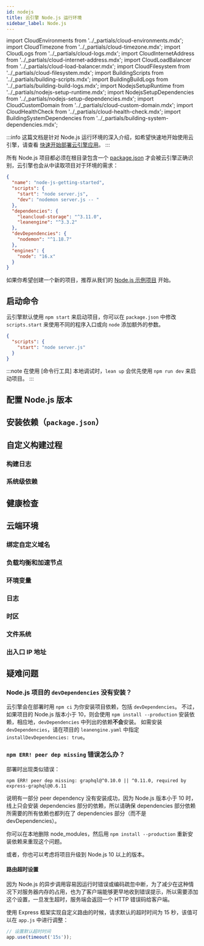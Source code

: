 ```yaml
---
id: nodejs
title: 云引擎 Node.js 运行环境
sidebar_label: Node.js
---
```


import CloudEnvironments from '../_partials/cloud-environments.mdx';
import CloudTimezone from '../_partials/cloud-timezone.mdx';
import CloudLogs from '../_partials/cloud-logs.mdx';
import CloudInternetAddress from '../_partials/cloud-internet-address.mdx';
import CloudLoadBalancer from '../_partials/cloud-load-balancer.mdx';
import CloudFilesystem from '../_partials/cloud-filesystem.mdx';
import BuildingScripts from '../_partials/building-scripts.mdx';
import BuildingBuildLogs from '../_partials/building-build-logs.mdx';
import NodejsSetupRuntime from '../_partials/nodejs-setup-runtime.mdx';
import NodejsSetupDependencies from '../_partials/nodejs-setup-dependencies.mdx';
import CloudCustomDomain from '../_partials/cloud-custom-domain.mdx';
import CloudHealthCheck from '../_partials/cloud-health-check.mdx';
import BuildingSystemDependencies from '../_partials/building-system-dependencies.mdx';

:::info
这篇文档是针对 Node.js 运行环境的深入介绍，如希望快速地开始使用云引擎，请查看 [快速开始部署云引擎应用](/sdk/engine/deploy/getting-started)。
:::

所有 Node.js 项目都必须在根目录包含一个 [package.json](https://docs.npmjs.com/cli/v7/configuring-npm/package-json) 才会被云引擎正确识别，云引擎也会从中读取项目对于环境的需求：

```json title='package.json'
{
  "name": "node-js-getting-started",
  "scripts": {
    "start": "node server.js",
    "dev": "nodemon server.js -- "
  },
  "dependencies": {
    "leancloud-storage": "^3.11.0",
    "leanengine": "^3.3.2"
  },
  "devDependencies": {
    "nodemon": "^1.18.7"
  },
  "engines": {
    "node": "16.x"
  }
}
```

如果你希望创建一个新的项目，推荐从我们的 [Node.js 示例项目](https://github.com/leancloud/node-js-getting-started) 开始。

## 启动命令

云引擎默认使用 `npm start` 来启动项目，你可以在 `package.json` 中修改 `scripts.start` 来使用不同的程序入口或向 `node` 添加额外的参数。

```json title='package.json'
{
  "scripts": {
    "start": "node server.js"
  }
}
```

:::note
在使用 [命令行工具] 本地调试时，`lean up` 会优先使用 `npm run dev` 来启动项目。
:::

## 配置 Node.js 版本

<NodejsSetupRuntime />

## 安装依赖（`package.json`）

<NodejsSetupDependencies />

## 自定义构建过程

<BuildingScripts />

### 构建日志

<BuildingBuildLogs />

### 系统级依赖

<BuildingSystemDependencies />

## 健康检查

<CloudHealthCheck />

## 云端环境

### 绑定自定义域名

<CloudCustomDomain />

### 负载均衡和加速节点

<CloudLoadBalancer only='nodejs' />

### 环境变量

<CloudEnvironments />

### 日志

<CloudLogs only='nodejs' />

### 时区

<CloudTimezone />

### 文件系统

<CloudFilesystem />

### 出入口 IP 地址

<CloudInternetAddress />

## 疑难问题

### Node.js 项目的 `devDependencies` 没有安装？

云引擎会在部署时用 `npm ci` 为你安装项目依赖，包括 `devDependencies`。
不过，如果项目的 Node.js 版本小于 10，则会使用 `npm install --production` 安装依赖，相应地，`devDependencies` 中列出的依赖**不会**安装。
如需安装 `devDependencies`，请在项目的 `leanengine.yaml` 中指定 `installDevDependencies: true`。

### `npm ERR! peer dep missing` 错误怎么办？

部署时出现类似错误：

```
npm ERR! peer dep missing: graphql@^0.10.0 || ^0.11.0, required by express-graphql@0.6.11
```

说明有一部分 peer dependency 没有安装成功，因为 Node.js 版本小于 10 时，线上只会安装 dependencies 部分的依赖，所以请确保 dependencies 部分依赖所需要的所有依赖也都列在了 dependencies 部分（而不是 devDependencies）。

你可以在本地删除 node_modules，然后用 `npm install --production` 重新安装依赖来重现这个问题。

或者，你也可以考虑将项目升级到 Node.js 10 以上的版本。

#### 路由超时设置

因为 Node.js 的异步调用容易因运行时错误或编码疏忽中断，为了减少在这种情况下对服务器内存的占用，也为了客户端能够更早地收到错误提示，所以需要添加这个设置，一旦发生超时，服务端会返回一个 HTTP 错误码给客户端。

使用 Express 框架实现自定义路由的时候，请求默认的超时时间为 15 秒，该值可以在 `app.js` 中进行调整：

```js
// 设置默认超时时间
app.use(timeout('15s'));
```
